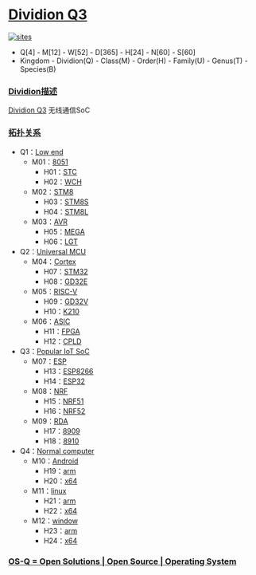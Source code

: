﻿# [Dividion Q3](https://github.com/OS-Q/Q3)

[![sites](http://182.61.61.133/link/resources/OSQ.png)](http://www.OS-Q.com)

* Q[4] - M[12] - W[52] - D[365] - H[24] - N[60] - S[60]
* Kingdom - Dividion(Q) - Class(M) - Order(H) - Family(U) - Genus(T) - Species(B) 

### [Dividion描述](https://github.com/OS-Q/Q3/wiki) 

[Dividion Q3](https://github.com/OS-Q/Q3) 无线通信SoC

### [拓扑关系](https://github.com/OS-Q)

* Q1：[Low end](https://github.com/OS-Q/Q1)
    * M01：[8051](https://github.com/OS-Q/M01)
        * H01：[STC](https://github.com/OS-Q/H01)
        * H02：[WCH](https://github.com/OS-Q/H02)
    * M02：[STM8](https://github.com/OS-Q/M02)
        * H03：[STM8S](https://github.com/OS-Q/H03)
        * H04：[STM8L](https://github.com/OS-Q/H04)
    * M03：[AVR](https://github.com/OS-Q/M03)
        * H05：[MEGA](https://github.com/OS-Q/H05)
        * H06：[LGT](https://github.com/OS-Q/H06)
* Q2：[Universal MCU](https://github.com/OS-Q/Q2)
    * M04：[Cortex](https://github.com/OS-Q/M04)
        * H07：[STM32](https://github.com/OS-Q/H07)
        * H08：[GD32E](https://github.com/OS-Q/H08)
    * M05：[RISC-V](https://github.com/OS-Q/M05)
        * H09：[GD32V](https://github.com/OS-Q/H09)
        * H10：[K210](https://github.com/OS-Q/H10)
    * M06：[ASIC](https://github.com/OS-Q/M06)
        * H11：[FPGA](https://github.com/OS-Q/H11)
        * H12：[CPLD](https://github.com/OS-Q/H12)
* Q3：[Popular IoT SoC](https://github.com/OS-Q/Q3)
    * M07：[ESP](https://github.com/OS-Q/M07)
        * H13：[ESP8266](https://github.com/OS-Q/H13)
        * H14：[ESP32](https://github.com/OS-Q/H14)    
    * M08：[NRF](https://github.com/OS-Q/M08)
        * H15：[NRF51](https://github.com/OS-Q/H15)
        * H16：[NRF52](https://github.com/OS-Q/H16)    
    * M09：[RDA](https://github.com/OS-Q/M09)
        * H17：[8909](https://github.com/OS-Q/H17)
        * H18：[8910](https://github.com/OS-Q/H18)    
* Q4：[Normal computer](https://github.com/OS-Q/Q4)
    * M10：[Android](https://github.com/OS-Q/M10)
        * H19：[arm](https://github.com/OS-Q/H15)
        * H20：[x64](https://github.com/OS-Q/H16)    
    * M11：[linux](https://github.com/OS-Q/M11)
        * H21：[arm](https://github.com/OS-Q/H15)
        * H22：[x64](https://github.com/OS-Q/H16)    
    * M12：[window](https://github.com/OS-Q/M12)
        * H23：[arm](https://github.com/OS-Q/H15)
        * H24：[x64](https://github.com/OS-Q/H16)    


### [OS-Q = Open Solutions | Open Source | Operating System ](http://www.OS-Q.com/Q3)